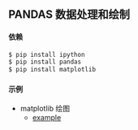 PANDAS 数据处理和绘制
---

#### 依赖

```sh
$ pip install ipython
$ pip install pandas
$ pip install matplotlib
```

#### 示例
- matplotlib 绘图
    - [example](http://htmlpreview.github.io/?https://github.com/Laisky/HelloWorld/blob/master/src/pandas/matplotlib.html)
